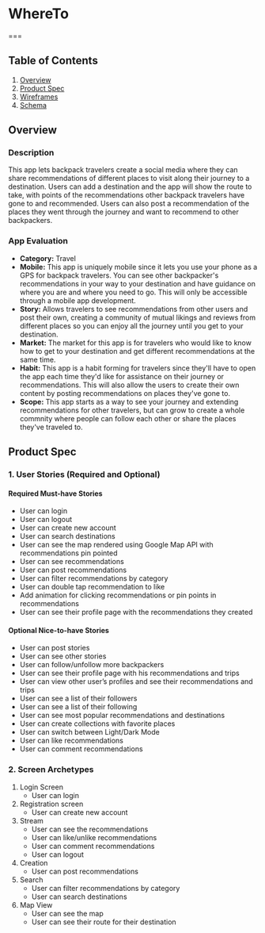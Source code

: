 # WhereTo
===

## Table of Contents
1. [Overview](#Overview)
1. [Product Spec](#Product-Spec)
1. [Wireframes](#Wireframes)
2. [Schema](#Schema)

## Overview
### Description
This app lets backpack travelers create a social media where they can share recommendations of different places to visit along their journey to a destination. Users can add a destination and the app will show the route to take, with points of the recommendations other backpack travelers have gone to and recommended. Users can also post a recommendation of the places they went through the journey and want to recommend to other backpackers. 

### App Evaluation
- **Category:** Travel
- **Mobile:** This app is uniquely mobile since it lets you use your phone as a GPS for backpack travelers. You can see other backpacker's recommendations in your way to your destination and have guidance on where you are and where you need to go. This will only be accessible through a mobile app development. 
- **Story:** Allows travelers to see recommendations from other users and post their own, creating a community of mutual likings and reviews from different places so you can enjoy all the journey until you get to your destination.
- **Market:** The market for this app is for travelers who would like to know how to get to your destination and get different recommendations at the same time. 
- **Habit:** This app is a habit forming for travelers since they'll have to open the app each time they'd like for assistance on their journey or recommendations. This will also allow the users to create their own content by posting recommendations on places they've gone to. 
- **Scope:** This app starts as a way to see your journey and extending recommendations for other travelers, but can grow to create a whole commnity where people can follow each other or share the places they've traveled to. 

## Product Spec

### 1. User Stories (Required and Optional)

####    Required Must-have Stories
- User can login
- User can logout
- User can create new account 
- User can search destinations 
- User can see the map rendered using Google Map API with recommendations pin pointed 
- User can see recommendations 
- User can post recommendations 
- User can filter recommendations by category 
- User can double tap recommendation to like 
- Add animation for clicking recommendations or pin points in recommendations 
- User can see their profile page with the recommendations they created 

####    Optional Nice-to-have Stories
- User can post stories
- User can see other stories
- User can follow/unfollow more backpackers
- User can see their profile page with his recommendations and trips
- User can view other user’s profiles and see their recommendations and trips
- User can see a list of their followers
- User can see a list of their following
- User can see most popular recommendations and destinations
- User can create collections with favorite places
- User can switch between Light/Dark Mode
- User can like recommendations
- User can comment recommendations

### 2. Screen Archetypes

1. Login Screen
    - User can login
2. Registration screen
    - User can create new account
3. Stream
    - User can see the recommendations
    - User can like/unlike recommendations
    - User can comment recommendations
    - User can logout
4. Creation
    - User can post recommendations
5. Search
    - User can filter recommendations by category
    - User can search destinations
6. Map View
    - User can see the map
    - User can see their route for their destination
